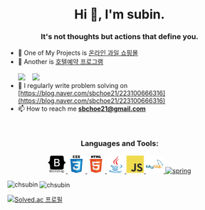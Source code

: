 
<h1 align="center">Hi 👋, I'm subin.</h1>
<h3 align="center">It's not thoughts but actions that define you.</h3>



- 🔭 One of My Projects is [온라인 과일 쇼핑몰](https://github.com/chsubin/springProject)
- 👯 Another is [호텔예약 프로그램](https://github.com/chsubin?tab=repositories)
<br/><br/><img src ="https://user-images.githubusercontent.com/109835921/237867999-a7ce216b-f289-48c3-9e19-bcf42bf36fd4.gif" width="45%"></img>
&nbsp;
&nbsp;<img src="https://user-images.githubusercontent.com/109835921/237872540-481c3246-7a50-4900-9095-f3faab5ede88.gif" width="45%"></img>
- 📝 I regularly write problem solving on [https://blog.naver.com/sbchoe21/223100666316](https://blog.naver.com/sbchoe21/223100666316)
- 📫 How to reach me **sbchoe21@gmail.com**
<p align="left">
</p>

<br/>
<h3 align="center">Languages and Tools:</h3>
<p align="center"> <a href="https://getbootstrap.com" target="_blank" rel="noreferrer"> <img src="https://raw.githubusercontent.com/devicons/devicon/master/icons/bootstrap/bootstrap-plain-wordmark.svg" alt="bootstrap" width="40" height="40"/> </a> <a href="https://www.w3schools.com/css/" target="_blank" rel="noreferrer"> <img src="https://raw.githubusercontent.com/devicons/devicon/master/icons/css3/css3-original-wordmark.svg" alt="css3" width="40" height="40"/> </a> <a href="https://www.w3.org/html/" target="_blank" rel="noreferrer"> <img src="https://raw.githubusercontent.com/devicons/devicon/master/icons/html5/html5-original-wordmark.svg" alt="html5" width="40" height="40"/> </a> <a href="https://www.java.com" target="_blank" rel="noreferrer"> <img src="https://raw.githubusercontent.com/devicons/devicon/master/icons/java/java-original.svg" alt="java" width="40" height="40"/> </a> <a href="https://developer.mozilla.org/en-US/docs/Web/JavaScript" target="_blank" rel="noreferrer"> <img src="https://raw.githubusercontent.com/devicons/devicon/master/icons/javascript/javascript-original.svg" alt="javascript" width="40" height="40"/> </a> <a href="https://www.mysql.com/" target="_blank" rel="noreferrer"> <img src="https://raw.githubusercontent.com/devicons/devicon/master/icons/mysql/mysql-original-wordmark.svg" alt="mysql" width="40" height="40"/> </a> <a href="https://spring.io/" target="_blank" rel="noreferrer"> <img src="https://www.vectorlogo.zone/logos/springio/springio-icon.svg" alt="spring" width="40" height="40"/> </a> </p>

<p><img align="left" src="https://github-readme-stats.vercel.app/api/top-langs?username=chsubin&show_icons=true&locale=en&layout=compact" alt="chsubin" /></p>

<p>&nbsp;<img align="center" src="https://github-readme-stats.vercel.app/api?username=chsubin&show_icons=true&locale=en" alt="chsubin" /></p>

[![Solved.ac 프로필](http://mazassumnida.wtf/api/v2/generate_badge?boj=cjsb12)](https://solved.ac/cjsb12)


